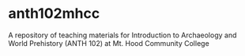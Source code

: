 anth102mhcc
===========

A repository of teaching materials for Introduction to Archaeology and World Prehistory (ANTH 102) at Mt. Hood Community College
